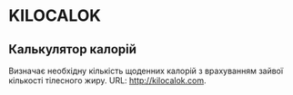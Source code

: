 # KILOCALOK
## Калькулятор калорій
Визначає необхідну кількість щоденних калорій з врахуванням зайвої кількості тілесного жиру.
URL: http://kilocalok.com.
